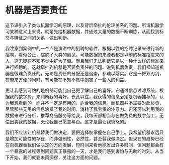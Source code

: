 #  机器是否要责任
这节课引入了类似机器学习的原理，以及背后牵扯的伦理关系的问题。所谓机器学习某种意义上来说，就是先给机器数据，并通过大量的数据不断训练，从而找到标签与特征之间的关系，做出判断。  

我注意到案例中的一个点是演讲中的招聘的软件，根据以往的招聘记录来进行新的招聘，看似公正，摆脱了人类的偏见。可能数据的来源者都是以前的标准招进来的人，这无疑在不知不觉中扩大了偏。而且我们无法判断它是以一种什么样的标准来进行招聘的。这就牵扯到机器是否要负责任的问题。说到机器负责，我们都知道机器是很难负责任的，无论是责任的分配还是追查。都难以落实。它是一把双刃剑，在带来方便的同时，有可能在不知不觉中损害了一些人的利益。  

更让我感到可怕的是机器可能比自己更了解自己的喜好。它通过信息过滤系统，根据我的数字屑，来判断我的喜好。长此以往，我获得的信息必定是机器推荐的，认为我想看到的，而并不一定是有用的，适合我的信息。而机器并不需要对此负责，尽管那些无用的信息浪费了我的时间，消耗了我宝贵的注意力。它还可以利用我的数据来进行分析，推荐商品服务等给我，我每天都相当与在做免费的数字劳工，无偿出卖我的数据，无论我自己愿意与否。这才是最让我愤怒的。  

我们不应该让机器替我们做决定，要把选择权掌握在自己手上。我希望机器永远只是增加可能性的存在，而非强制性，必然性，甚至替我做决定。但现在的趋势已经在向机器替我们做决定的方向发展，短时间来看他能省出许多时间，但问题都会有一个暴露的过程等到问题真正暴露的一天，才是我们感到害怕与无助的时刻。从当下开始，我们就要未雨绸缪，关注这方面的问题。
